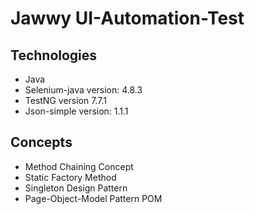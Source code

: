 
# Jawwy UI-Automation-Test

## Technologies
* Java
* Selenium-java version: 4.8.3
* TestNG version 7.7.1
* Json-simple version: 1.1.1

## Concepts
* Method Chaining Concept
* Static Factory Method
* Singleton Design Pattern
* Page-Object-Model Pattern POM

